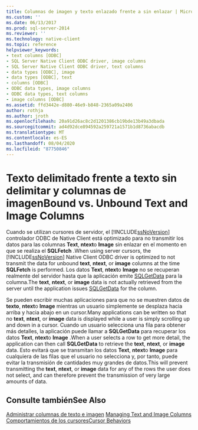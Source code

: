 ```yaml
---
title: Columnas de imagen y texto enlazado frente a sin enlazar | Microsoft Docs
ms.custom: ''
ms.date: 06/13/2017
ms.prod: sql-server-2014
ms.reviewer: ''
ms.technology: native-client
ms.topic: reference
helpviewer_keywords:
- text columns [ODBC]
- SQL Server Native Client ODBC driver, image columns
- SQL Server Native Client ODBC driver, text columns
- data types [ODBC], image
- data types [ODBC], text
- columns [ODBC]
- ODBC data types, image columns
- ODBC data types, text columns
- image columns [ODBC]
ms.assetid: ffd3442e-d880-46e9-b848-2365a09a2406
author: rothja
ms.author: jroth
ms.openlocfilehash: 20a91d26ac8c2d1201386cb19bde13b49a3dbada
ms.sourcegitcommit: ad4d92dce894592a259721a1571b1d8736abacdb
ms.translationtype: MT
ms.contentlocale: es-ES
ms.lasthandoff: 08/04/2020
ms.locfileid: "87750846"
---
```

# <a name="bound-vs-unbound-text-and-image-columns"></a><span data-ttu-id="71360-102">Texto delimitado frente a texto sin delimitar y columnas de imagen</span><span class="sxs-lookup"><span data-stu-id="71360-102">Bound vs. Unbound Text and Image Columns</span></span>
  <span data-ttu-id="71360-103">Cuando se utilizan cursores de servidor, el [!INCLUDE[ssNoVersion](../../includes/ssnoversion-md.md)] controlador ODBC de Native Client está optimizado para no transmitir los datos para las columnas **Text**, **ntext**o **Image** sin enlazar en el momento en que se realiza el **SQLFetch** .</span><span class="sxs-lookup"><span data-stu-id="71360-103">When using server cursors, the [!INCLUDE[ssNoVersion](../../includes/ssnoversion-md.md)] Native Client ODBC driver is optimized to not transmit the data for unbound **text**, **ntext**, or **image** columns at the time **SQLFetch** is performed.</span></span> <span data-ttu-id="71360-104">Los datos **Text**, **ntext**o **Image** no se recuperan realmente del servidor hasta que la aplicación emite [SQLGetData](../native-client-odbc-api/sqlgetdata.md) para la columna.</span><span class="sxs-lookup"><span data-stu-id="71360-104">The **text**, **ntext**, or **image** data is not actually retrieved from the server until the application issues [SQLGetData](../native-client-odbc-api/sqlgetdata.md) for the column.</span></span>  
  
 <span data-ttu-id="71360-105">Se pueden escribir muchas aplicaciones para que no se muestren datos de **texto**, **ntext**o **Image** mientras un usuario simplemente se desplaza hacia arriba y hacia abajo en un cursor.</span><span class="sxs-lookup"><span data-stu-id="71360-105">Many applications can be written so that no **text**, **ntext**, or **image** data is displayed while a user is simply scrolling up and down in a cursor.</span></span> <span data-ttu-id="71360-106">Cuando un usuario selecciona una fila para obtener más detalles, la aplicación puede llamar a **SQLGetData** para recuperar los datos **Text**, **ntext**o **Image** .</span><span class="sxs-lookup"><span data-stu-id="71360-106">When a user selects a row to get more detail, the application can then call **SQLGetData** to retrieve the **text**, **ntext**, or **image** data.</span></span> <span data-ttu-id="71360-107">Esto evitará que se transmitan los datos **Text**, **ntext**o **Image** para cualquiera de las filas que el usuario no selecciona y, por tanto, puede evitar la transmisión de cantidades muy grandes de datos.</span><span class="sxs-lookup"><span data-stu-id="71360-107">This will prevent transmitting the **text**, **ntext**, or **image** data for any of the rows the user does not select, and can therefore prevent the transmission of very large amounts of data.</span></span>  
  
## <a name="see-also"></a><span data-ttu-id="71360-108">Consulte también</span><span class="sxs-lookup"><span data-stu-id="71360-108">See Also</span></span>  
 <span data-ttu-id="71360-109">[Administrar columnas de texto e imagen](managing-text-and-image-columns.md) </span><span class="sxs-lookup"><span data-stu-id="71360-109">[Managing Text and Image Columns](managing-text-and-image-columns.md) </span></span>  
 [<span data-ttu-id="71360-110">Comportamientos de los cursores</span><span class="sxs-lookup"><span data-stu-id="71360-110">Cursor Behaviors</span></span>](../native-client-odbc-cursors/cursor-behaviors.md)  
  
  
